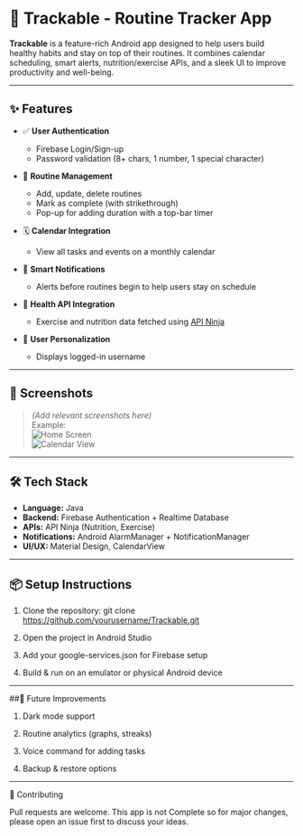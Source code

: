 # 📱 Trackable - Routine Tracker App

**Trackable** is a feature-rich Android app designed to help users build healthy habits and stay on top of their routines. It combines calendar scheduling, smart alerts, nutrition/exercise APIs, and a sleek UI to improve productivity and well-being.

---

## ✨ Features

- ✅ **User Authentication**
  - Firebase Login/Sign-up
  - Password validation (8+ chars, 1 number, 1 special character)

- 📆 **Routine Management**
  - Add, update, delete routines
  - Mark as complete (with strikethrough)
  - Pop-up for adding duration with a top-bar timer

- 🗓️ **Calendar Integration**
  - View all tasks and events on a monthly calendar

- 🔔 **Smart Notifications**
  - Alerts before routines begin to help users stay on schedule

- 🥗 **Health API Integration**
  - Exercise and nutrition data fetched using [API Ninja](https://api-ninjas.com/)

- 👤 **User Personalization**
  - Displays logged-in username

---

## 📸 Screenshots

> *(Add relevant screenshots here)*  
> Example:  
> ![Home Screen](screenshots/home_screen.png)  
> ![Calendar View](screenshots/calendar.png)

---

## 🛠️ Tech Stack

- **Language:** Java  
- **Backend:** Firebase Authentication + Realtime Database  
- **APIs:** API Ninja (Nutrition, Exercise)  
- **Notifications:** Android AlarmManager + NotificationManager  
- **UI/UX:** Material Design, CalendarView

---

## 📦 Setup Instructions

1. Clone the repository:
   git clone https://github.com/yourusername/Trackable.git
   
3. Open the project in Android Studio

4. Add your google-services.json for Firebase setup

5. Build & run on an emulator or physical Android device

---

##🧠 Future Improvements

1. Dark mode support

2. Routine analytics (graphs, streaks)

3. Voice command for adding tasks

4. Backup & restore options

---

🙌 Contributing

Pull requests are welcome. This app is not Complete so for major changes, please open an issue first to discuss your ideas.

